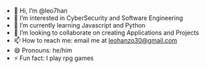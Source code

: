 - 👋 Hi, I’m @leo7han
- 👀 I’m interested in CyberSecurity and Software Engineering
- 🌱 I’m currently learning Javascript and Python
- 💞️ I’m looking to collaborate on creating Applications and Projects
- 📫 How to reach me: email me at leohanzo30@gmail.com
- 😄 Pronouns: he/him
- ⚡ Fun fact: I play rpg games 

<!---
leo7han/leo7han is a ✨ special ✨ repository because its `README.md` (this file) appears on your GitHub profile.
You can click the Preview link to take a look at your changes.
--->
